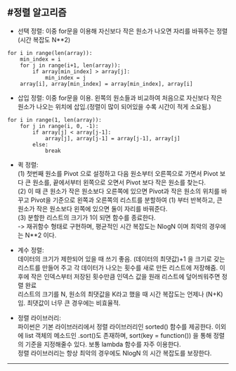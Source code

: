 #정렬 알고리즘  
----
* 선택 정렬: 이중 for문을 이용해 자신보다 작은 원소가 나오면 자리를 바꿔주는 정렬(시간 복잡도 N**2)      
~~~
for i in range(len(array)):
    min_index = i
    for j in range(i+1, len(array)):
        if array[min_index] > array[j]:
            min_index = j
    array[i], array[min_index] = array[min_index], array[i]
~~~
* 삽입 정렬: 이중 for문을 이용. 왼쪽의 원소들과 비교하여 처음으로 자신보다 작은 원소가 나오는 위치에 삽입.(정렬이 많이 되어있을 수록 시간이 적게 소요됨.)     
~~~
for i in range(1, len(array)):
    for j in range(i, 0, -1):
        if array[j] < array[j-1]:
            array[j], array[j-1] = array[j-1], array[j]
        else:
            break
~~~
* 퀵 정렬:    
(1) 첫번째 원소를 Pivot 으로 설정하고 다음 원소부터 오른쪽으로 가면서 Pivot 보다 큰 원소를, 끝에서부터 왼쪽으로 오면서 Pivot 보다 작은 원소를 찾는다.    
(2) 이 때 큰 원소가 작은 원소보다 오른쪽에 있으면 Pivot과 작은 원소의 위치를 바꾸고 Pivot을 기준으로 왼쪽과 오른쪽의 리스트를 분할하여 (1) 부터 반복하고, 
큰 원소가 작은 원소보다 왼쪽에 있으면 둘이 자리를 바꿔준다.    
(3) 분할한 리스트의 크기가 1이 되면 함수를 종료한다.  
-> 재귀함수 형태로 구현하며, 평균적인 시간 복잡도는 NlogN 이며 최악의 경우에는 N**2 이다.   
   
* 계수 정렬:    
데이터의 크기가 제한되어 있을 때 쓰기 좋음. (데이터의 최댓값)+1 을 크기로 갖는 리스트를 만들어 주고 각 데이터가 나오는 횟수를 새로 만든
리스트에 저장해줌. 이후에 작은 인덱스부터 저장된 횟수만큼 인덱스 값을 원래 리스트에 덮어씌워주면 정렬 완료   
리스트의 크기를 N, 원소의 최댓값을 K라고 했을 때 시간 복잡도는 언제나 (N+K)임. 최댓값이 너무 큰 경우에는 비효율적.   
   
* 정렬 라이브러리:   
파이썬은 기본 라이브러리에서 정렬 라이브러리인 sorted() 함수를 제공한다. 이외에 list 객체의 메소드인 .sort()도 존재하며, 
sort(key = function()) 을 통해 정렬의 기준을 지정해줄수 있다. 보통 lambda 함수를 자주 이용한다.    
정렬 라이브러리는 항상 최악의 경우에도 NlogN 의 시간 복잡도를 보장한다.    
----
